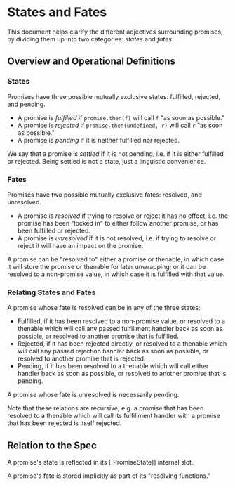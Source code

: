 # States and Fates

This document helps clarify the different adjectives surrounding promises, by dividing them up into two categories: *states* and *fates*.

## Overview and Operational Definitions

### States

Promises have three possible mutually exclusive states: fulfilled, rejected, and pending.

- A promise is *fulfilled* if `promise.then(f)` will call `f` "as soon as possible."
- A promise is *rejected* if `promise.then(undefined, r)` will call `r` "as soon as possible."
- A promise is *pending* if it is neither fulfilled nor rejected.

We say that a promise is *settled* if it is not pending, i.e. if it is either fulfilled or rejected. Being settled is not a state, just a linguistic convenience.

### Fates

Promises have two possible mutually exclusive fates: resolved, and unresolved.

- A promise is *resolved* if trying to resolve or reject it has no effect, i.e. the promise has been "locked in" to either follow another promise, or has been fulfilled or rejected.
- A promise is *unresolved* if it is not resolved, i.e. if trying to resolve or reject it will have an impact on the promise.

A promise can be "resolved to" either a promise or thenable, in which case it will store the promise or thenable for later unwrapping; or it can be resolved to a non-promise value, in which case it is fulfilled with that value.

### Relating States and Fates

A promise whose fate is resolved can be in any of the three states:

- Fulfilled, if it has been resolved to a non-promise value, or resolved to a thenable which will call any passed fulfillment handler back as soon as possible, or resolved to another promise that is fulfilled.
- Rejected, if it has been rejected directly, or resolved to a thenable which will call any passed rejection handler back as soon as possible, or resolved to another promise that is rejected.
- Pending, if it has been resolved to a thenable which will call either handler back as soon as possible, or resolved to another promise that is pending.

A promise whose fate is unresolved is necessarily pending.

Note that these relations are recursive, e.g. a promise that has been resolved to a thenable which will call its fulfillment handler with a promise that has been rejected is itself rejected.

## Relation to the Spec

A promise's state is reflected in its [[PromiseState]] internal slot.

A promise's fate is stored implicitly as part of its "resolving functions."
